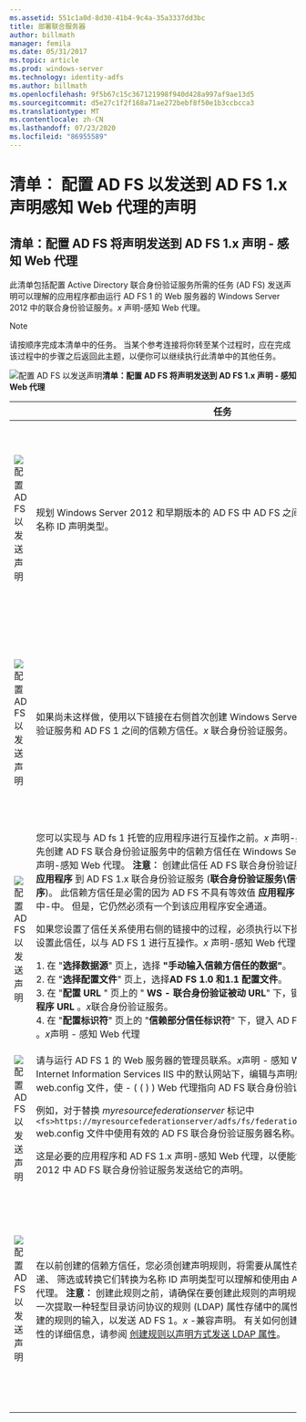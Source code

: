 ```yaml
---
ms.assetid: 551c1a0d-8d30-41b4-9c4a-35a3337dd3bc
title: 部署联合服务器
author: billmath
manager: femila
ms.date: 05/31/2017
ms.topic: article
ms.prod: windows-server
ms.technology: identity-adfs
ms.author: billmath
ms.openlocfilehash: 9f5b67c15c367121998f940d428a997af9ae13d5
ms.sourcegitcommit: d5e27c1f2f168a71ae272bebf8f50e1b3ccbcca3
ms.translationtype: MT
ms.contentlocale: zh-CN
ms.lasthandoff: 07/23/2020
ms.locfileid: "86955589"
---
```

# <a name="checklist-configuring-ad-fs-to-send-claims-to-an-ad-fs-1x-claims-aware-web-agent"></a>清单︰ 配置 AD FS 以发送到 AD FS 1.x 声明感知 Web 代理的声明

  
## <a name="checklist-configuring-ad-fs-to-send-claims-to-an-adfs1x-claims-aware-web-agent"></a>清单：配置 AD FS 将声明发送到 AD FS 1.x 声明 \- 感知 Web 代理  
此清单包括配置 Active Directory 联合身份验证服务所需的任务 \(AD FS\) 发送声明可以理解的应用程序都由运行 AD FS 1 的 Web 服务器的 Windows Server 2012 中的联合身份验证服务。*x* 声明\-感知 Web 代理。  
  
> [!NOTE]  
> 请按顺序完成本清单中的任务。 当某个参考连接将你转至某个过程时，应在完成该过程中的步骤之后返回此主题，以便你可以继续执行此清单中的其他任务。  
  
![配置 AD FS 以发送声明](media/2b05dce3-938f-4168-9b8f-1f4398cbdb9b.gif)**清单：配置 AD FS 将声明发送到 AD FS 1.x 声明 \- 感知 Web 代理**  
  
||任务|参考|  
|-|--------|-------------|  
|![配置 AD FS 以发送声明](media/icon_checkboxo.gif)|规划 Windows Server 2012 和早期版本的 AD FS 中 AD FS 之间的互操作性，并详细了解名称 ID 声明类型。|![配置 AD FS 以便发送](media/faa393df-4856-4431-9eda-4f4e5be72a90.gif)[与 AD FS 1.X 互操作性的声明规划](/previous-versions/windows/it-pro/windows-server-2012-R2-and-2012/ff678040(v=ws.11))|  
|![配置 AD FS 以发送声明](media/icon_checkboxo.gif)|如果尚未这样做，使用以下链接在右侧首次创建 Windows Server 2012 中 AD FS 联合身份验证服务和 AD FS 1 之间的信赖方信任。*x* 联合身份验证服务。|[清单：配置 AD FS 以将声明发送到 AD FS 1.x 联合身份验证服务](Checklist--Configuring-AD-FS-to-Send-Claims-to-an-AD-FS-1.x-Federation-Service.md)|  
|![配置 AD FS 以发送声明](media/icon_checkboxo.gif)|您可以实现与 AD fs 1 托管的应用程序进行互操作之前。*x* 声明\-感知 Web 代理，您必须首先创建 AD FS 联合身份验证服务中的信赖方信任在 Windows Server 2012 中 AD fs 1。 *x* 声明\-感知 Web 代理。 **注意︰** 创建此信任 AD FS 联合身份验证服务中的是添加新的等效项 **应用程序** 到 AD FS 1.x 联合身份验证服务 \(**联合身份验证服务\\信任策略\\我的组织\\应用程序**\)。 此信赖方信任是必需的因为 AD FS 不具有等效值 **应用程序** 节点在其自己的管理单元中\-中。 但是，它仍然必须有一个到该应用程序安全通道。<p>如果您设置了信任关系使用右侧的链接中的过程，必须执行以下操作添加信赖方信任向导中设置此信任，以与 AD FS 1 进行互操作。*x* 声明\-感知 Web 代理︰<p>1. 在 "**选择数据源**" 页上，选择 **"手动输入信赖方信任的数据"**。<br />2. 在 "**选择配置文件**" 页上，选择**AD FS 1.0 和1.1 配置文件**。<br />3. 在 "**配置 URL** " 页上的 " **WS \- 联合身份验证被动 URL**" 下，键入 AD FS 1 中定义的**应用程序 URL** 。*x*联合身份验证服务。<br />4. 在 "**配置标识符**" 页上的 "**信赖部分信任标识符**" 下，键入 AD FS 1 中定义的**应用程序 URL** 。*x*声明 \- 感知 Web 代理|![配置 AD FS 以发送声明](media/faa393df-4856-4431-9eda-4f4e5be72a90.gif)[手动创建信赖方信任](../../ad-fs/operations/Create-a-Relying-Party-Trust.md)|  
|![配置 AD FS 以发送声明](media/icon_checkboxo.gif)|请与运行 AD FS 1 的 Web 服务器的管理员联系。*x*声明 \- 感知 Web 代理，并让管理员在 Internet Information Services IIS 中的默认网站下，编辑与声明感知应用程序关联的 web.config 文件，使 \- \( \( \) \) Web 代理指向 AD FS 联合身份验证服务。<p>例如，对于替换 *myresourcefederationserver* 标记中 `<fs>https://myresourcefederationserver/adfs/fs/federationserverservice.asmx</fs>` web.config 文件中使用有效的 AD FS 联合身份验证服务器名称。<p>这是必要的应用程序和 AD FS 1.x 声明\-感知 Web 代理，以便能够使用从 Windows Server 2012 中 AD FS 联合身份验证服务发送给它的声明。|N\/A|  
|![配置 AD FS 以发送声明](media/icon_checkboxo.gif)|在以前创建的信赖方信任，您必须创建声明规则，将需要从属性存储提取的传入声明和传递、 筛选或转换它们转换为名称 ID 声明类型可以理解和使用由 AD FS 1。*x* 声明\-感知 Web 代理。 **注意︰** 创建此规则之前，请确保在要创建此规则的声明规则集具有位于它之前它是第一次提取一种轻型目录访问协议的规则 \(LDAP\) 属性存储中的属性声明。 此声明将用作你创建的规则的输入，以发送 AD FS 1。*x* \-兼容声明。 有关如何创建一个规则以提取 LDAP 属性的详细信息，请参阅 [创建规则以声明方式发送 LDAP 属性](../../ad-fs/operations/Create-a-Rule-to-Send-LDAP-Attributes-as-Claims.md)。|![配置 AD FS 以发送声明](media/faa393df-4856-4431-9eda-4f4e5be72a90.gif)[创建一个规则以发送 AD FS 1.X 兼容声明](../../ad-fs/operations/Create-a-Rule-to-Send-an-AD-FS-1x-Compatible-Claim.md)|  
  
